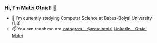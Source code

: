 ### Hi, I'm Matei Otniel! 👋

- 🔭 I'm currently studying Computer Science at Babes-Bolyai University (1/3)
- 📫 You can reach me on: [Instagram - @mateiotniel](https://www.instagram.com/mateiotniel/) [LinkedIn - Otniel Matei](https://www.linkedin.com/in/otniel-matei-bb0b5b22a/)


<!--
**MateiOtniel/MateiOtniel** is a ✨ _special_ ✨ repository because its `README.md` (this file) appears on your GitHub profile.

Here are some ideas to get you started:

- 🔭 I’m currently working on ...
- 🌱 I’m currently learning ...
- 👯 I’m looking to collaborate on ...
- 🤔 I’m looking for help with ...
- 💬 Ask me about ...
- 📫 How to reach me: ...
- 😄 Pronouns: ...
- ⚡ Fun fact: ...
-->
